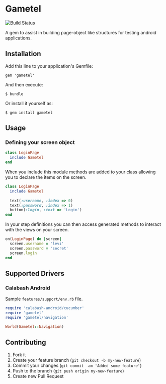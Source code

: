 # Gametel

[![Build Status](http://travis-ci.org/leandog/gametel.png)](http://travis-ci.org/leandog/gametel)

A gem to assist in building page-object like structures for testing android applications.

## Installation

Add this line to your application's Gemfile:

    gem 'gametel'

And then execute:

    $ bundle

Or install it yourself as:

    $ gem install gametel

## Usage

### Defining your screen object
````ruby
class LoginPage
  include Gametel
end
````

When you include this module methods are added to your class allowing you to declare the items on the screen.

````ruby
class LoginPage
  include Gametel
  
  text(:username, :index => 0)
  text(:password, :index => 1)
  button(:login, :text => 'Login')
end
````

In your step definitions you can then access generated methods to interact with the views on your screen.

````ruby
on(LoginPage) do |screen|
  screen.username = 'levi'
  screen.password = 'secret'
  screen.login
end
````

## Supported Drivers

### Calabash Android

Sample `features/support/env.rb` file.

````ruby
require 'calabash-android/cucumber'
require 'gametel'
require 'gametel/navigation'

World(Gametel::Navigation)
````

## Contributing

1. Fork it
2. Create your feature branch (`git checkout -b my-new-feature`)
3. Commit your changes (`git commit -am 'Added some feature'`)
4. Push to the branch (`git push origin my-new-feature`)
5. Create new Pull Request
